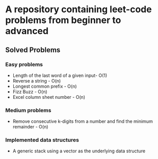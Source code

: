 # A repository containing leet-code problems from beginner to advanced

## Solved Problems
### Easy problems
- Length of the last word of a given input- O(1)
- Reverse a string - O(n)
- Longest common prefix - O(n)
- Fizz Buzz - O(n)
- Excel column sheet number - O(n)

### Medium problems
- Remove consecutive k-digits from a number and find the minimum remainder - O(n)

### Implemented data structures
- A generic stack using a vector as the underlying data structure